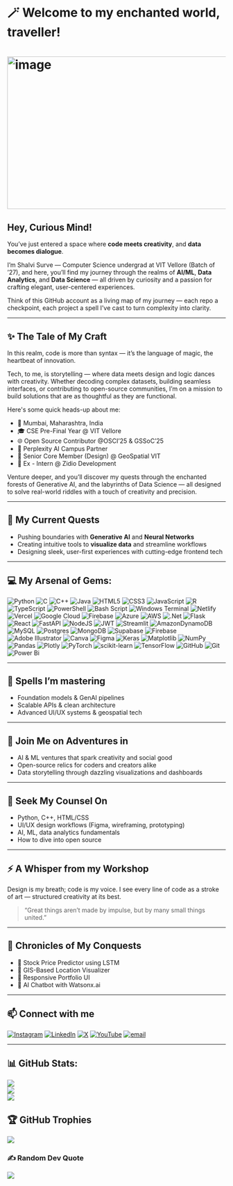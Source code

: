 # 🪄 Welcome to my enchanted world, traveller!
# <img width="626" height="351" alt="image" src="https://github.com/user-attachments/assets/52ea0c7d-5e7e-45e5-94a3-d9ae1c58728b" />

## Hey, Curious Mind!
You’ve just entered a space where **code meets creativity**, and **data becomes dialogue**.

I’m Shalvi Surve — Computer Science undergrad at VIT Vellore (Batch of ’27), and here, you’ll find my journey through the realms of **AI/ML**, **Data Analytics**, and **Data Science** — all driven by curiosity and a passion for crafting elegant, user-centered experiences.

Think of this GitHub account as a living map of my journey — each repo a checkpoint, each project a spell I've cast to turn complexity into clarity.

---

## ✨ The Tale of My Craft
In this realm, code is more than syntax — it’s the language of magic, the heartbeat of innovation.

Tech, to me, is storytelling — where data meets design and logic dances with creativity. Whether decoding complex datasets, building seamless interfaces, or contributing to open-source communities, I’m on a mission to build solutions that are as thoughtful as they are functional.

Here's some quick heads-up about me:
- 📍 Mumbai, Maharashtra, India
- 🎓 CSE Pre-Final Year @ VIT Vellore
- 🌐 Open Source Contributor @OSCI’25 & GSSoC’25
- 🤝 Perplexity AI Campus Partner
- 🎨 Senior Core Member (Design) @ GeoSpatial VIT
- 💼 Ex - Intern @ Zidio Development

Venture deeper, and you’ll discover my quests through the enchanted forests of Generative AI, and the labyrinths of Data Science — all designed to solve real-world riddles with a touch of creativity and precision.

---

## 🔭 My Current Quests

* Pushing boundaries with **Generative AI** and **Neural Networks**
* Creating intuitive tools to **visualize data** and streamline workflows
* Designing sleek, user-first experiences with cutting-edge frontend tech

---

## 💻 My Arsenal of Gems:
![Python](https://img.shields.io/badge/python-3670A0?style=for-the-badge&logo=python&logoColor=ffdd54) ![C](https://img.shields.io/badge/c-%2300599C.svg?style=for-the-badge&logo=c&logoColor=white) ![C++](https://img.shields.io/badge/c++-%2300599C.svg?style=for-the-badge&logo=c%2B%2B&logoColor=white) ![Java](https://img.shields.io/badge/java-%23ED8B00.svg?style=for-the-badge&logo=openjdk&logoColor=white) ![HTML5](https://img.shields.io/badge/html5-%23E34F26.svg?style=for-the-badge&logo=html5&logoColor=white) ![CSS3](https://img.shields.io/badge/css3-%231572B6.svg?style=for-the-badge&logo=css3&logoColor=white) ![JavaScript](https://img.shields.io/badge/javascript-%23323330.svg?style=for-the-badge&logo=javascript&logoColor=%23F7DF1E) ![R](https://img.shields.io/badge/r-%23276DC3.svg?style=for-the-badge&logo=r&logoColor=white) ![TypeScript](https://img.shields.io/badge/typescript-%23007ACC.svg?style=for-the-badge&logo=typescript&logoColor=white) ![PowerShell](https://img.shields.io/badge/PowerShell-%235391FE.svg?style=for-the-badge&logo=powershell&logoColor=white) ![Bash Script](https://img.shields.io/badge/bash_script-%23121011.svg?style=for-the-badge&logo=gnu-bash&logoColor=white) ![Windows Terminal](https://img.shields.io/badge/Windows%20Terminal-%234D4D4D.svg?style=for-the-badge&logo=windows-terminal&logoColor=white) ![Netlify](https://img.shields.io/badge/netlify-%23000000.svg?style=for-the-badge&logo=netlify&logoColor=#00C7B7) ![Vercel](https://img.shields.io/badge/vercel-%23000000.svg?style=for-the-badge&logo=vercel&logoColor=white) ![Google Cloud](https://img.shields.io/badge/GoogleCloud-%234285F4.svg?style=for-the-badge&logo=google-cloud&logoColor=white) ![Firebase](https://img.shields.io/badge/firebase-%23039BE5.svg?style=for-the-badge&logo=firebase) ![Azure](https://img.shields.io/badge/azure-%230072C6.svg?style=for-the-badge&logo=microsoftazure&logoColor=white) ![AWS](https://img.shields.io/badge/AWS-%23FF9900.svg?style=for-the-badge&logo=amazon-aws&logoColor=white) ![.Net](https://img.shields.io/badge/.NET-5C2D91?style=for-the-badge&logo=.net&logoColor=white) ![Flask](https://img.shields.io/badge/flask-%23000.svg?style=for-the-badge&logo=flask&logoColor=white) ![React](https://img.shields.io/badge/react-%2320232a.svg?style=for-the-badge&logo=react&logoColor=%2361DAFB) ![FastAPI](https://img.shields.io/badge/FastAPI-005571?style=for-the-badge&logo=fastapi) ![NodeJS](https://img.shields.io/badge/node.js-6DA55F?style=for-the-badge&logo=node.js&logoColor=white) ![JWT](https://img.shields.io/badge/JWT-black?style=for-the-badge&logo=JSON%20web%20tokens) ![Streamlit](https://img.shields.io/badge/Streamlit-%23FE4B4B.svg?style=for-the-badge&logo=streamlit&logoColor=white) ![AmazonDynamoDB](https://img.shields.io/badge/Amazon%20DynamoDB-4053D6?style=for-the-badge&logo=Amazon%20DynamoDB&logoColor=white) ![MySQL](https://img.shields.io/badge/mysql-4479A1.svg?style=for-the-badge&logo=mysql&logoColor=white) ![Postgres](https://img.shields.io/badge/postgres-%23316192.svg?style=for-the-badge&logo=postgresql&logoColor=white) ![MongoDB](https://img.shields.io/badge/MongoDB-%234ea94b.svg?style=for-the-badge&logo=mongodb&logoColor=white) ![Supabase](https://img.shields.io/badge/Supabase-3ECF8E?style=for-the-badge&logo=supabase&logoColor=white) ![Firebase](https://img.shields.io/badge/firebase-a08021?style=for-the-badge&logo=firebase&logoColor=ffcd34) ![Adobe Illustrator](https://img.shields.io/badge/adobe%20illustrator-%23FF9A00.svg?style=for-the-badge&logo=adobe%20illustrator&logoColor=white) ![Canva](https://img.shields.io/badge/Canva-%2300C4CC.svg?style=for-the-badge&logo=Canva&logoColor=white) ![Figma](https://img.shields.io/badge/figma-%23F24E1E.svg?style=for-the-badge&logo=figma&logoColor=white) ![Keras](https://img.shields.io/badge/Keras-%23D00000.svg?style=for-the-badge&logo=Keras&logoColor=white) ![Matplotlib](https://img.shields.io/badge/Matplotlib-%23ffffff.svg?style=for-the-badge&logo=Matplotlib&logoColor=black) ![NumPy](https://img.shields.io/badge/numpy-%23013243.svg?style=for-the-badge&logo=numpy&logoColor=white) ![Pandas](https://img.shields.io/badge/pandas-%23150458.svg?style=for-the-badge&logo=pandas&logoColor=white) ![Plotly](https://img.shields.io/badge/Plotly-%233F4F75.svg?style=for-the-badge&logo=plotly&logoColor=white) ![PyTorch](https://img.shields.io/badge/PyTorch-%23EE4C2C.svg?style=for-the-badge&logo=PyTorch&logoColor=white) ![scikit-learn](https://img.shields.io/badge/scikit--learn-%23F7931E.svg?style=for-the-badge&logo=scikit-learn&logoColor=white) ![TensorFlow](https://img.shields.io/badge/TensorFlow-%23FF6F00.svg?style=for-the-badge&logo=TensorFlow&logoColor=white) ![GitHub](https://img.shields.io/badge/github-%23121011.svg?style=for-the-badge&logo=github&logoColor=white) ![Git](https://img.shields.io/badge/git-%23F05033.svg?style=for-the-badge&logo=git&logoColor=white) ![Power Bi](https://img.shields.io/badge/power_bi-F2C811?style=for-the-badge&logo=powerbi&logoColor=black)

---

## 🌱 Spells I’m mastering
* Foundation models & GenAI pipelines
* Scalable APIs & clean architecture
* Advanced UI/UX systems & geospatial tech

---

## 🤝 Join Me on Adventures in
* AI & ML ventures that spark creativity and social good
* Open-source relics for coders and creators alike
* Data storytelling through dazzling visualizations and dashboards

---

## 💬 Seek My Counsel On

* Python, C++, HTML/CSS
* UI/UX design workflows (Figma, wireframing, prototyping)
* AI, ML, data analytics fundamentals
* How to dive into open source

---

## ⚡ A Whisper from my Workshop

Design is my breath; code is my voice. I see every line of code as a stroke of art — structured creativity at its best.

> “Great things aren’t made by impulse, but by many small things united.”

---

## 📌 Chronicles of My Conquests

* 🔮 Stock Price Predictor using LSTM
* 🧭 GIS-Based Location Visualizer
* 🎨 Responsive Portfolio UI
* 🧠 AI Chatbot with Watsonx.ai

---

## 📫 Connect with me
[![Instagram](https://img.shields.io/badge/Instagram-%23E4405F.svg?logo=Instagram&logoColor=white)](https://instagram.com/shalviiiii19) [![LinkedIn](https://img.shields.io/badge/LinkedIn-%230077B5.svg?logo=linkedin&logoColor=white)](https://linkedin.com/in/shalvi-surve-0b572728a) [![X](https://img.shields.io/badge/X-black.svg?logo=X&logoColor=white)](https://x.com/shalviiiii19) [![YouTube](https://img.shields.io/badge/YouTube-%23FF0000.svg?logo=YouTube&logoColor=white)](https://youtube.com/@shalvisurve2850) [![email](https://img.shields.io/badge/Email-D14836?logo=gmail&logoColor=white)](mailto:shalviatul.surve2023@vitstudent.ac.in) 

---

## 📊 GitHub Stats:
![](https://github-readme-stats.vercel.app/api?username=Shalvi-Surve&theme=dark&hide_border=false&include_all_commits=true&count_private=true)<br/>
![](https://nirzak-streak-stats.vercel.app/?user=Shalvi-Surve&theme=dark&hide_border=false)<br/>
![](https://github-readme-stats.vercel.app/api/top-langs/?username=Shalvi-Surve&theme=dark&hide_border=false&include_all_commits=true&count_private=true&layout=compact)

## 🏆 GitHub Trophies
![](https://github-profile-trophy.vercel.app/?username=Shalvi-Surve&theme=radical&no-frame=false&no-bg=false&margin-w=4)

### ✍️ Random Dev Quote
![](https://quotes-github-readme.vercel.app/api?type=horizontal&theme=radical)


<!-- Proudly created with GPRM ( https://gprm.itsvg.in ) -->

